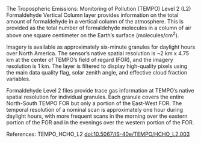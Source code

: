 The Tropospheric Emissions: Monitoring of Pollution (TEMPO) Level 2 (L2) Formaldehyde Vertical Column layer provides information on the total amount of formaldehyde in a vertical column of the atmosphere. This is provided as the total number of formaldehyde molecules in a column of air above one square centimeter on the Earth’s surface (molecules/cm<sup>2</sup>).

Imagery is available as approximately six-minute granules for daylight hours over North America. The sensor’s native spatial resolution is ~2 km x 4.75 km at the center of TEMPO’s field of regard (FOR), and the imagery resolution is 1 km. The layer is filtered to display high-quality pixels using the main data quality flag, solar zenith angle, and effective cloud fraction variables.

Formaldehyde Level 2 files provide trace gas information at TEMPO’s native spatial resolution for individual granules. Each granule covers the entire North-South TEMPO FOR but only a portion of the East-West FOR. The temporal resolution of a nominal scan is approximately one hour during daylight hours, with more frequent scans in the morning over the eastern portion of the FOR and in the evenings over the western portion of the FOR.

References: TEMPO_HCHO_L2 [doi:10.5067/IS-40e/TEMPO/HCHO_L2.003](https://doi.org/10.5067/IS-40e/TEMPO/HCHO_L2.003)
